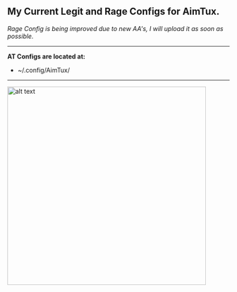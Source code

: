 ## My Current Legit and Rage Configs for AimTux.

*_Rage Config is being improved due to new AA's, I will upload it as soon as possible._*

_______________________________________________________________________________________________________________________________

**AT Configs are located at:**

* ~/.config/AimTux/

_______________________________________________________________________________________________________________________________

<img src="http://i.imgur.com/ZufwJab.jpg" alt="alt text" width="450" height="450">
